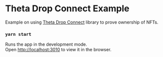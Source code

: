 # Theta Drop Connect Example

Example on using [Theta Drop Connect](https://github.com/thetatoken/theta-drop-connect) library to prove ownership of NFTs.

### `yarn start`

Runs the app in the development mode.\
Open [http://localhost:3010](http://localhost:3010) to view it in the browser.
